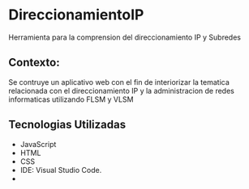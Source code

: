 # DireccionamientoIP
Herramienta para la comprension del direccionamiento IP y Subredes

## Contexto:
Se contruye un aplicativo web con el fin de interiorizar la tematica relacionada con el direccionamiento IP y la administracion de redes informaticas utilizando FLSM y VLSM 

## Tecnologias Utilizadas
* JavaScript
* HTML
* CSS
* IDE: Visual Studio Code.
* 
